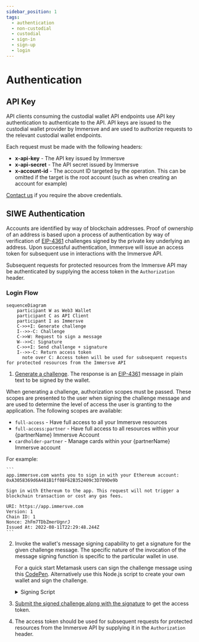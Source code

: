 ```yaml
---
sidebar_position: 1
tags:
  - authentication
  - non-custodial
  - custodial
  - sign-in
  - sign-up
  - login
---
```


# Authentication

## API Key

API clients consuming the custodial wallet API endpoints use API key authentication to authenticate to the API. API keys are issued to the custodial wallet provider by Immersve and are used to authorize requests to the relevant custodial wallet endpoints.

Each request must be made with the following headers:
- **x-api-key** - The API key issued by Immersve
- **x-api-secret** - The API secret issued by Immersve
- **x-account-id** - The account ID targeted by the operation. This can be omitted if the target is the root account (such as when creating an account for example)

[Contact us](https://immersve.com/#contact) if you require the above credentials. 


## SIWE Authentication

Accounts are identified by way of blockchain addresses. Proof of ownership of an address is based upon a process of authentication by way of verification of [EIP-4361](https://eips.ethereum.org/EIPS/eip-4361) challenges signed by the private key underlying an address. Upon successful authentication, Immersve will issue an access token for subsequent use in interactions with the Immersve API.

Subsequent requests for protected resources from the Immersve API may be authenticated by supplying the access token in the `Authorization` header.

### Login Flow

```mermaid
sequenceDiagram
    participant W as Web3 Wallet
    participant C as API Client
    participant I as Immersve
    C->>+I: Generate challenge
    I-->>-C: Challenge
    C->>W: Request to sign a message
    W-->>C: Signature
    C->>+I: Send challenge + signature
    I-->>-C: Return access token
	  note over C: Access token will be used for subsequent requests for protected resources from the Immersve API
```

1.  [Generate a challenge](/api-reference/generate-challenge). The response is an [EIP-4361](https://eips.ethereum.org/EIPS/eip-4361) message in plain text to be signed by the wallet.

When generating a challenge, authorization scopes must be passed. These scopes are presented to the user when signing the challenge message and are used to determine the level of access the user is granting to the application. The following scopes are available:

- `full-access` - Have full access to all your Immersve resources
- `full-access:partner` - Have full access to all resources within your {partnerName} Immersve Account
- `cardholder-partner` - Manage cards within your {partnerName} Immersve account

For example:

    ```
    app.immersve.com wants you to sign in with your Ethereum account:
    0xA3058369d6A481B1ff08F62B352409c3D709De9b

    Sign in with Ethereum to the app. This request will not trigger a blockchain transaction or cost any gas fees.

    URI: https://app.immersve.com
    Version: 1
    Chain ID: 1
    Nonce: 2hFm7TDbZmerUgnrJ
    Issued At: 2022-08-11T22:29:48.244Z
    ```

2.  Invoke the wallet's message signing capability to get a signature for the given challenge message. The specific nature of the invocation of the message signing function is specific to the particular wallet in use.

    For a quick start Metamask users can sign the challenge message using this [CodePen](https://codepen.io/imsv/full/zYMpExJ). Alternatively use this Node.js script to create your own wallet and sign the challenge.
      <details>
      <summary>Signing Script</summary>

        const ethers = require('ethers');
        const axios = require('axios');

        const baseUrl = 'https://api.immersve.com';
        const log = (...data) => {
          console.log.apply(null, data);
        }

        // Create a wallet to sign the message with
        const privateKey = ''; //TODO: Set Private key here
        const walletAddress = ''; //TODO: Set wallet address here
        const chainId = 137; //Chain id Reference: https://chainlist.org/

        if (!privateKey || privateKey.length === 0) {
          console.error('WALLET_PRIVATE_KEY missing');
          process.exit(1);
        }
        if (!walletAddress || walletAddress.length === 0) {
          console.error('WALLET_ADDRESS missing');
          process.exit(1);
        }

        const wallet = new ethers.Wallet(privateKey);
        const clientInstance = axios.create({ baseURL: baseUrl });

        const signIn = async () => {
          const getSignInChallenge = await clientInstance.post('/siwe/generate-challenge', {
            walletAddress,
            chainId,
          });
          const challenge = getSignInChallenge.data;
          const signature = await wallet.signMessage(challenge);
          const output = { message: challenge, signature: signature };
          log(JSON.stringify(output));
        }

        signIn();

    </details>

3.  [Submit the signed challenge along with the signature](/api-reference/login) to get the access token.
4.  The access token should be used for subsequent requests for protected resources from the Immersve API by supplying it in the `Authorization` header.
